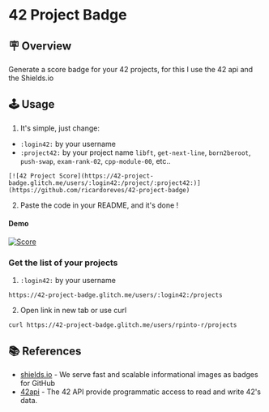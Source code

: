 # 42 Project Badge

## :placard: Overview
Generate a score badge for your 42 projects, for this I use the 42 api and the Shields.io

## :joystick: Usage

1. It's simple, just change:
- `:login42:` by your username
- `:project42:` by your project name `libft`, `get-next-line`, `born2beroot`, `push-swap`, `exam-rank-02`, `cpp-module-00`, etc..
```
[![42 Project Score](https://42-project-badge.glitch.me/users/:login42:/project/:project42:)](https://github.com/ricardoreves/42-project-badge)
``` 
2. Paste the code in your README, and it's done !
#### Demo
[![Score](https://42-project-badge.glitch.me/users/rpinto-r/project/libft)](https://github.com/ricardoreves/42-project-badge)

### Get the list of your projects
1. `:login42:` by your username
```
https://42-project-badge.glitch.me/users/:login42:/projects
```
2. Open link in new tab or use curl
```
curl https://42-project-badge.glitch.me/users/rpinto-r/projects
```

## :books: References
- [shields.io](https://shields.io/) - We serve fast and scalable informational images as badges for GitHub
- [42api](https://api.intra.42.fr/apidoc) - The 42 API provide programmatic access to read and write 42's data.
